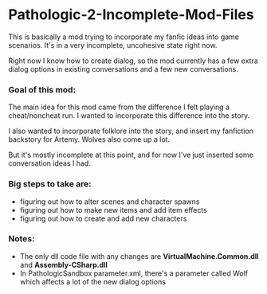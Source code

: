 # Pathologic-2-Incomplete-Mod-Files

This is basically a mod trying to incorporate my fanfic ideas into game scenarios. It's in a very incomplete, uncohesive state right now. 

Right now I know how to create dialog, so the mod currently has a few extra dialog options in existing conversations and a few new conversations. 

### Goal of this mod:
The main idea for this mod came from the difference I felt playing a cheat/noncheat run. I wanted to incorporate this difference into the story. 

I also wanted to incorporate folklore into the story, and insert my fanfiction backstory for Artemy. Wolves also come up a lot. 

But it's mostly incomplete at this point, and for now I've just inserted some conversation ideas I had.

### Big steps to take are:
* figuring out how to alter scenes and character spawns
* figuring out how to make new items and add item effects
* figuring out how to create and add new characters

### Notes:
* The only dll code file with any changes are **VirtualMachine.Common.dll** and **Assembly-CSharp.dll**
*  In PathologicSandbox parameter.xml, there's a parameter called Wolf which affects a lot of the new dialog options
